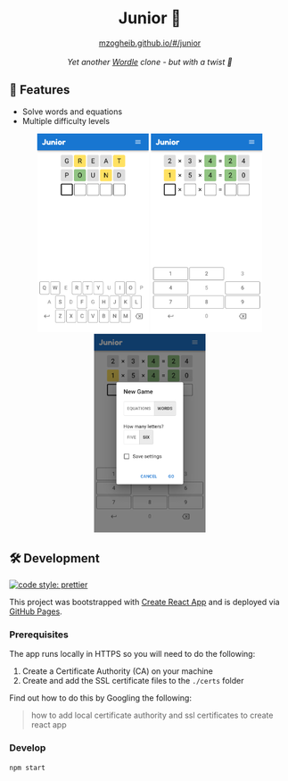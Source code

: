 <div align="center">
<h1>Junior 🧢</h1>
<div><a href="https://mzogheib.github.io/#/junior">mzogheib.github.io/#/junior</a></div>
<br />
<em>Yet another <a href="https://en.wikipedia.org/wiki/Wordle" target="_blank">Wordle</a> clone - but with a twist 💃</em>
</div>

## 💫 Features

- Solve words and equations
- Multiple difficulty levels

<div align="center">
    <img src="assets/words.png" alt="words" width="200" />
    <img src="assets/numbers.png" alt="numbers" width="200" />
    <img src="assets/new game.png" alt="new game" width="200" />
</div>

## 🛠️ Development

[![code style: prettier](https://img.shields.io/badge/code_style-prettier-ff69b4.svg?style=flat-square)](https://github.com/prettier/prettier)

This project was bootstrapped with [Create React App](https://github.com/facebook/create-react-app) and is deployed via [GitHub Pages](https://docs.github.com/en/pages).

### Prerequisites

The app runs locally in HTTPS so you will need to do the following:

1. Create a Certificate Authority (CA) on your machine
2. Create and add the SSL certificate files to the `./certs` folder

Find out how to do this by Googling the following:

> how to add local certificate authority and ssl certificates to create react app

### Develop

```console
npm start
```

